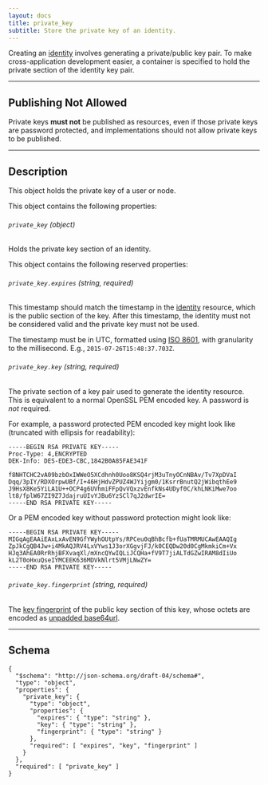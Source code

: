 ```yaml
---
layout: docs
title: private_key
subtitle: Store the private key of an identity.
---
```



Creating an [identity](/core/identity) involves generating a private/public
key pair. To make cross-application development easier, a container is
specified to hold the private section of the identity key pair.

---

## Publishing Not Allowed

Private keys **must not** be published as resources, even if those
private keys are password protected, and implementations should not
allow private keys to be published.

---

## Description

This object holds the private key of a user or node.

This object contains the following properties:

###### `private_key` *(object)*

Holds the private key section of an identity.

This object contains the following reserved properties:

###### `private_key.expires` *(string, required)*

This timestamp should match the timestamp in the [identity](/core/identity)
resource, which is the public section of the key. After this timestamp, the
identity must not be considered valid and the private key must not be used.

The timestamp must be in UTC, formatted using [ISO 8601](https://en.wikipedia.org/wiki/ISO_8601),
with granularity to the millisecond. E.g., `2015-07-26T15:48:37.703Z`.

###### `private_key.key` *(string, required)*

The private section of a key pair used to generate the identity resource.
This is equivalent to a normal OpenSSL PEM encoded key. A password is *not*
required.

For example, a password protected PEM encoded key might look like
(truncated with ellipsis for readability):

	-----BEGIN RSA PRIVATE KEY-----
	Proc-Type: 4,ENCRYPTED
	DEK-Info: DES-EDE3-CBC,1842B0A85FAE341F

	f8NHTCHC2vA09bzbOxIWWeO5XCdhnh0Uoo8KSQ4rjM3uTnyOCnNBAv/Tv7XpDVaI
	Dqq/3pIY/RDXOrpwUBf/I+46HjHdvZPUZ4WJYijgm0/1KsrrBnutQ2jWibqthEe9
	J9HsX8Ke5YiLA1U++OCP4g6UVhmiFFpQvVQxzvEnfkNs4UDyf0C/khLNKiMwe7oo
	lt8/fplW67ZI9Z7JdajruUIvYJBu6YzSCl7qJ2dwrIE=
	-----END RSA PRIVATE KEY-----

Or a PEM encoded key without password protection might look like:

	-----BEGIN RSA PRIVATE KEY-----
	MIGqAgEAAiEAxLxAvEN9GfYWyhOUtpYs/RPCeu0qBhBcfb+fUaTMRMUCAwEAAQIg
	ZpJkCgQB4Jw+i4MkAQJRV4LxVYws1J3orXGgvjFJ/k0CEQDw20d0CgMkmkiCm+Vx
	HJq3AhEA0RrRhjBFXvaqXl/mXncQYwIQLiJCQHa+fV9T7jiALTdGZwIRAM8dIiUo
	kL2T0oHxuQseIYMCEEK636MDVkNlrt5VMjLNwZY=
	-----END RSA PRIVATE KEY-----

###### `private_key.fingerprint` *(string, required)*

The [key fingerprint](/core/cryptography#key-fingerprint) of the public key
section of this key, whose octets are encoded as [unpadded base64url][base64].

---

## Schema

	{
	  "$schema": "http://json-schema.org/draft-04/schema#",
	  "type": "object",
	  "properties": {
	    "private_key": {
	      "type": "object",
	      "properties": {
	        "expires": { "type": "string" },
	        "key": { "type": "string" },
	        "fingerprint": { "type": "string" }
	      },
	      "required": [ "expires", "key", "fingerprint" ]
	    }
	  },
	  "required": [ "private_key" ]
	}


[w_iso8601]: https://en.wikipedia.org/wiki/ISO_8601
[base64]: https://tools.ietf.org/html/rfc4648#section-5
